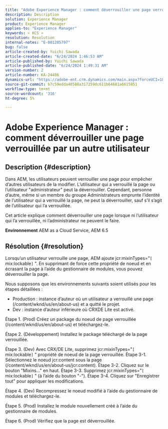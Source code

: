 ```yaml
---
title: "Adobe Experience Manager : comment déverrouiller une page verrouillée par un autre utilisateur"
description: Description
solution: Experience Manager
product: Experience Manager
applies-to: "Experience Manager"
keywords: « KCS »
resolution: Resolution
internal-notes: "E-001205797"
bug: false
article-created-by: Yuichi Sawada
article-created-date: "6/24/2024 1:46:53 AM"
article-published-by: Yuichi Sawada
article-published-date: "6/24/2024 1:49:31 AM"
version-number: 2
article-number: KA-24486
dynamics-url: "https://adobe-ent.crm.dynamics.com/main.aspx?forceUCI=1&pagetype=entityrecord&etn=knowledgearticle&id=ca9621a0-cb31-ef11-840a-6045bd06eea5"
source-git-commit: b7c59edda40588a317259dc611b64681a6615851
workflow-type: tm+mt
source-wordcount: '316'
ht-degree: 5%

---
```


# Adobe Experience Manager : comment déverrouiller une page verrouillée par un autre utilisateur

## Description {#description}


Dans AEM, les utilisateurs peuvent verrouiller une page pour empêcher d’autres utilisateurs de la modifier. L’utilisateur qui a verrouillé la page ou l’utilisateur &quot;administrateur&quot; peut la déverrouiller. Cependant, personne d’autre, même si un membre du groupe Administrateurs emprunte l’identité de l’utilisateur qui a verrouillé la page, ne peut la déverrouiller, sauf s’il s’agit de l’utilisateur qui l’a verrouillée.

Cet article explique comment déverrouiller une page lorsque ni l’utilisateur qui l’a verrouillée, ni l’administrateur ne peuvent le faire.

<b>Environnement</b>
AEM as a Cloud Service, AEM 6.5




## Résolution {#resolution}


Lorsqu’un utilisateur verrouille une page, AEM ajoute jcr:mixinTypes=&quot;`[` mix:lockable`]` &quot;. En supprimant de force cette propriété de noeud et en écrasant la page à l’aide du gestionnaire de modules, vous pouvez déverrouiller la page.

Nous supposons que les environnements suivants soient utilisés pour les étapes détaillées :
- Production : instance d’auteur où un utilisateur a verrouillé une page (/content/wknd/us/en/about-us) et a quitté le projet.
- Dev : instance d’auteur inférieure où CRXDE Lite est activé.

Étape 1. (Prod) Créez un package du noeud de page verrouillée (/content/wknd/us/en/about-us) et téléchargez-le.

Étape 2. (Développement) Installez le package téléchargé de la page verrouillée.

Étape 3. (Dev) Avec CRX/DE Lite, supprimez jcr:mixinTypes=&quot;`[` mix:lockable`]` &quot; propriété de noeud de la page verrouillée.
Étape 3-1. Sélectionnez le noeud jcr:content sous la page (/content/wknd/us/en/about-us/jcr:content).
Étape 3-2. Cliquez sur le bouton &quot;Mixins...&quot; en haut.
Étape 3-3. Supprimez jcr:mixinTypes=&quot;`[` mix:lockable`]` &quot; (à l’aide du bouton &quot;-&quot;).
Étape 3-4. Cliquez sur &quot;Enregistrer tout&quot; pour appliquer les modifications.

Étape 4. (Dev) Recompressez le noeud modifié à l’aide du gestionnaire de modules et téléchargez-le.

Étape 5. (Prod) Installez le module nouvellement créé à l’aide du gestionnaire de modules.

Étape 6. (Prod) Vérifiez que la page est déverrouillée.




